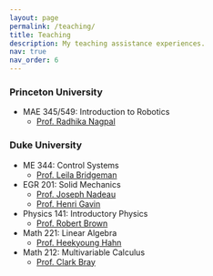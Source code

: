 ```yaml
---
layout: page
permalink: /teaching/
title: Teaching
description: My teaching assistance experiences.
nav: true
nav_order: 6
---
```


### Princeton University
- MAE 345/549: Introduction to Robotics
    - [Prof. Radhika Nagpal](https://www.radhikanagpal.org/)

### Duke University
- ME 344: Control Systems
    - [Prof. Leila Bridgeman](https://mems.duke.edu/faculty/leila-bridgeman)
- EGR 201: Solid Mechanics
    - [Prof. Joseph Nadeau](https://cee.duke.edu/faculty/joseph-nadeau)
    - [Prof. Henri Gavin](https://cee.duke.edu/faculty/henri-gavin)
- Physics 141: Introductory Physics
    - [Prof. Robert Brown](http://rgbrown.org/)
- Math 221: Linear Algebra
    - [Prof. Heekyoung Hahn](https://scholars.duke.edu/person/heekyoung.hahn)
- Math 212: Multivariable Calculus
    - [Prof. Clark Bray](https://scholars.duke.edu/person/cbray)
